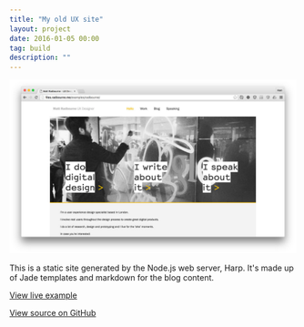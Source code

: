 ```yaml
---
title: "My old UX site"
layout: project
date: 2016-01-05 00:00
tag: build
description: ""
---
```


![My old site](/assets/images/project_radbourne.jpg)

This is a static site generated by the Node.js web server, Harp. It's made up of Jade templates and markdown for the blog content.

[View live example](http://files.radbourne.me/examples/radbourne/)

[View source on GitHub](https://github.com/mradbourne/portfolio_radbourne)

